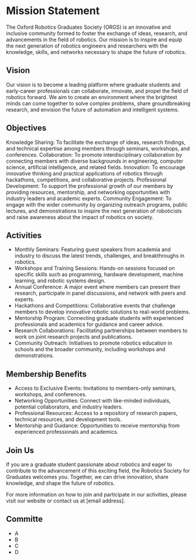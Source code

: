 # Mission Statement
The Oxford Robotics Graduates Society (ORGS) is an innovative and inclusive community formed to foster the exchange of ideas, research, and advancements in the field of robotics. Our mission is to inspire and equip the next generation of robotics engineers and researchers with the knowledge, skills, and networks necessary to shape the future of robotics.

## Vision
Our vision is to become a leading platform where graduate students and early-career professionals can collaborate, innovate, and propel the field of robotics forward. We aim to create an environment where the brightest minds can come together to solve complex problems, share groundbreaking research, and envision the future of automation and intelligent systems.

## Objectives
Knowledge Sharing: To facilitate the exchange of ideas, research findings, and technical expertise among members through seminars, workshops, and conferences.
Collaboration: To promote interdisciplinary collaboration by connecting members with diverse backgrounds in engineering, computer science, artificial intelligence, and related fields.
Innovation: To encourage innovative thinking and practical applications of robotics through hackathons, competitions, and collaborative projects.
Professional Development: To support the professional growth of our members by providing resources, mentorship, and networking opportunities with industry leaders and academic experts.
Community Engagement: To engage with the wider community by organizing outreach programs, public lectures, and demonstrations to inspire the next generation of roboticists and raise awareness about the impact of robotics on society.

## Activities
- Monthly Seminars: Featuring guest speakers from academia and industry to discuss the latest trends, challenges, and breakthroughs in robotics.
- Workshops and Training Sessions: Hands-on sessions focused on specific skills such as programming, hardware development, machine learning, and robotic systems design.
- Annual Conference: A major event where members can present their research, participate in panel discussions, and network with peers and experts.
- Hackathons and Competitions: Collaborative events that challenge members to develop innovative robotic solutions to real-world problems.
- Mentorship Program: Connecting graduate students with experienced professionals and academics for guidance and career advice.
- Research Collaborations: Facilitating partnerships between members to work on joint research projects and publications.
- Community Outreach: Initiatives to promote robotics education in schools and the broader community, including workshops and demonstrations.

## Membership Benefits
- Access to Exclusive Events: Invitations to members-only seminars, workshops, and conferences.
- Networking Opportunities: Connect with like-minded individuals, potential collaborators, and industry leaders.
- Professional Resources: Access to a repository of research papers, technical resources, and development tools.
- Mentorship and Guidance: Opportunities to receive mentorship from experienced professionals and academics.

## Join Us
If you are a graduate student passionate about robotics and eager to contribute to the advancement of this exciting field, the Robotics Society for Graduates welcomes you. Together, we can drive innovation, share knowledge, and shape the future of robotics.

For more information on how to join and participate in our activities, please visit our website or contact us at [email address].

## Committe
- A
- B
- C
- D
